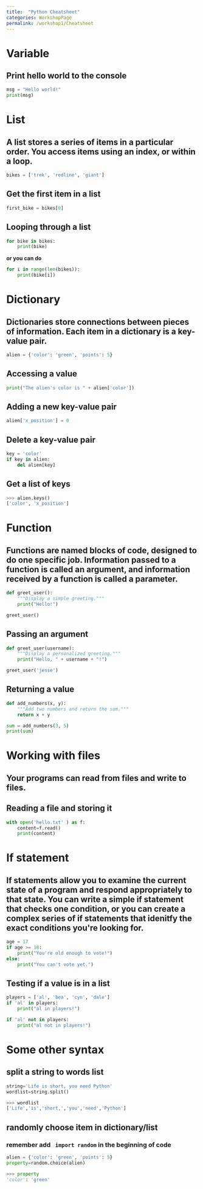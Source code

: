 ```yaml
---
title:  "Python Cheatsheet"
categories: WorkshopPage
permalink: /workshop1/Cheatsheet
---
```

# Variable 
## Print hello world to the console
``` python
msg = "Hello world!" 
print(msg)
```
# List
## A list stores a series of items in a particular order. You access items using an index, or within a loop.
``` python
bikes = ['trek', 'redline', 'giant']
```
## Get the first item in a list
``` python
first_bike = bikes[0]
```
## Looping through a list
``` python
for bike in bikes: 
    print(bike)
```
**or you can do**
``` python
for i in range(len(bikes)):
    print(bike[i])
```
# Dictionary
## Dictionaries store connections between pieces of information. Each item in a dictionary is a key-value pair.
``` python
alien = {'color': 'green', 'points': 5}
```
## Accessing a value
``` python
print("The alien's color is " + alien['color'])
```
## Adding a new key-value pair
``` python
alien['x_position'] = 0
```
## Delete a key-value pair
``` python
key = 'color'
if key in alien:
    del alien[key]
```
## Get a list of keys
``` python
>>> alien.keys()
['color', 'x_position']
```
# Function
## Functions are named blocks of code, designed to do one specific job. Information passed to a function is called an argument, and information received by a function is called a parameter.
``` python
def greet_user(): 
    """Display a simple greeting.""" 
    print("Hello!") 

greet_user()
```
## Passing an argument
```python
def greet_user(username): 
    """Display a personalized greeting.""" 
    print("Hello, " + username + "!") 

greet_user('jesse')
```
## Returning a value
```python
def add_numbers(x, y): 
    """Add two numbers and return the sum.""" 
    return x + y 

sum = add_numbers(3, 5) 
print(sum)
```
# Working with files
## Your programs can read from files and write to files.
## Reading a file and storing it
```python
with open('hello.txt' ) as f: 
    content=f.read()
    print(content)
```
# If statement
## If statements allow you to examine the current state of a program and respond appropriately to that state. You can write a simple if statement that checks one condition, or you can create a complex series of if statements that idenitfy the exact conditions you're looking for.
```python
age = 17 
if age >= 18: 
    print("You're old enough to vote!") 
else: 
    print("You can't vote yet.")
```
## Testing if a value is in a list
```python
players = ['al', 'bea', 'cyn', 'dale'] 
if 'al' in players:
    print("al in players!")  

if 'al' not in players:
    print("al not in players!")      
```

# Some other syntax
## split a string to words list
```python
string='Life is short, you need Python'
wordlist=string.split()

>>> wordlist
['Life','is','short,','you','need','Python']
```
## randomly choose item in dictionary/list
### remember add ``` import random``` in the beginning of code
```python
alien = {'color': 'green', 'points': 5}
property=random.choice(alien)

>>> property
'color': 'green'
```